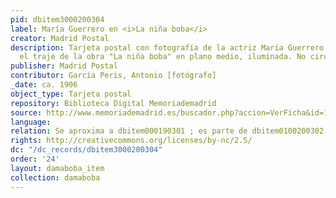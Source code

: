 ```yaml
---
pid: dbitem3000200304
label: María Guerrero en <i>La niña boba</i>
creator: Madrid Postal
description: Tarjeta postal con fotografía de la actriz María Guerrero vestida con
  el traje de la obra "La niña boba" en plano medio, iluminada. No circulada.
publisher: Madrid Postal
contributor: García Peris, Antonio [fotógrafo]
_date: ca. 1906
object_type: Tarjeta postal
repository: Biblioteca Digital Memoriademadrid
source: http://www.memoriademadrid.es/buscador.php?accion=VerFicha&id=10952
language:
relation: Se aproxima a dbitem000190301 ; es parte de dbitem0100200302
rights: http://creativecommons.org/licenses/by-nc/2.5/
dc: "/dc_records/dbitem3000200304"
order: '24'
layout: damaboba_item
collection: damaboba
---
```

